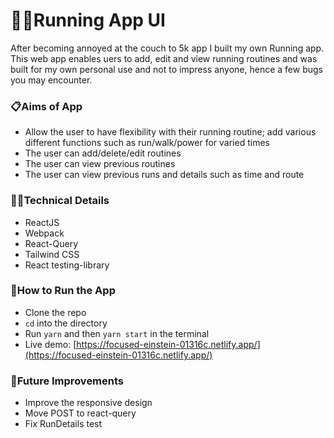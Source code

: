 # 🏃‍♀️Running App UI

After becoming annoyed at the couch to 5k app I built my own Running app. This web app enables uers to add, edit and view running routines and was built for my own personal use and not to impress anyone, hence a few bugs you may encounter. 

### 📋Aims of App

- Allow the user to have flexibility with their running routine; add various different functions such as run/walk/power for varied times
- The user can add/delete/edit routines
- The user can view previous routines
- The user can view previous runs and details such as time and route

### 👩‍💻Technical Details

- ReactJS
- Webpack
- React-Query
- Tailwind CSS
- React testing-library

### 🔧How to Run the App

- Clone the repo
- `cd` into the directory
- Run `yarn` and then `yarn start` in the terminal
- Live demo: [https://focused-einstein-01316c.netlify.app/](https://focused-einstein-01316c.netlify.app/)

### 💭Future Improvements

- Improve the responsive design
- Move POST to react-query
- Fix RunDetails test

